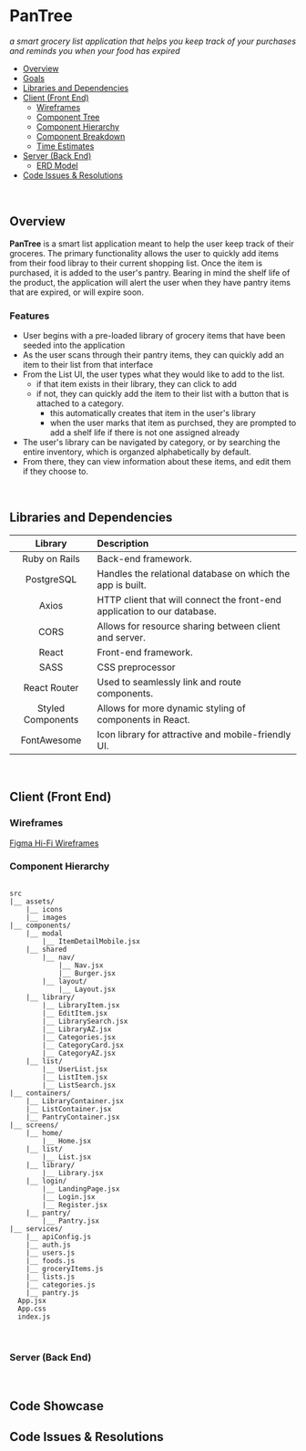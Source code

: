 # PanTree
*a smart grocery list application that helps you keep track of your purchases and reminds you when your food has expired*

- [Overview](#overview)
- [Goals](#goals)
- [Libraries and Dependencies](#libraries-and-dependencies)
- [Client (Front End)](#client-front-end)
  - [Wireframes](#wireframes)
  - [Component Tree](#component-tree)
  - [Component Hierarchy](#component-hierarchy)
  - [Component Breakdown](#component-breakdown)
  - [Time Estimates](#time-estimates)
- [Server (Back End)](#server-back-end)
  - [ERD Model](#erd-model)
- [Code Issues & Resolutions](#code-issues--resolutions)

<br>

## Overview

**PanTree** is a smart list application meant to help the user keep track of their groceres.  The primary functionality allows the user to quickly add items from their food libray to their current shopping list.  Once the item is purchased, it is added to the user's pantry.  Bearing in mind the shelf life of the product, the application will alert the user when they have pantry items that are expired, or will expire soon.

### Features
- User begins with a pre-loaded library of grocery items that have been seeded into the application
- As the user scans through their pantry items, they can quickly add an item to their list from that interface
- From the List UI, the user types what they would like to add to the list.
  - if that item exists in their library, they can click to add
  - if not, they can quickly add the item to their list with a button that is attached to a category.
    - this automatically creates that item in the user's library
    - when the user marks that item as purchsed, they are prompted to add a shelf life if there is not one assigned already
- The user's library can be navigated by category, or by searching the entire inventory, which is organzed alphabetically by default.
- From there, they can view information about these items, and edit them if they choose to.

<br>


## Libraries and Dependencies



|     Library      | Description                                |
| :--------------: | :----------------------------------------- |
|  Ruby on Rails   | Back-end framework. |
|    PostgreSQL    | Handles the relational database on which the app is built.|
|       Axios      | HTTP client that will connect the front-end application to our database. |
|       CORS       | Allows for resource sharing between client and server.|
|      React       | Front-end framework. |
|      SASS        | CSS preprocessor |
|   React Router   | Used to seamlessly link and route components.|
| Styled Components| Allows for more dynamic styling of components in React. |
|    FontAwesome   | Icon library for attractive and mobile-friendly UI. |

<br>

## Client (Front End)

### Wireframes

[Figma Hi-Fi Wireframes](https://www.figma.com/file/FunVDgmjqDjeCa6Eg85Iwj/PanTree?node-id=0%3A1)

### Component Hierarchy

``` structure

src
|__ assets/
    |__ icons
    |__ images
|__ components/
    |__ modal
        |__ ItemDetailMobile.jsx
    |__ shared
        |__ nav/ 
            |__ Nav.jsx
            |__ Burger.jsx
        |__ layout/
            |__ Layout.jsx
    |__ library/
        |__ LibraryItem.jsx
        |__ EditItem.jsx
        |__ LibrarySearch.jsx
        |__ LibraryAZ.jsx
        |__ Categories.jsx
        |__ CategoryCard.jsx
        |__ CategoryAZ.jsx
    |__ list/
        |__ UserList.jsx
        |__ ListItem.jsx
        |__ ListSearch.jsx
|__ containers/
    |__ LibraryContainer.jsx
    |__ ListContainer.jsx
    |__ PantryContainer.jsx
|__ screens/
    |__ home/
        |__ Home.jsx
    |__ list/
        |__ List.jsx
    |__ library/
        |__ Library.jsx
    |__ login/
        |__ LandingPage.jsx
        |__ Login.jsx
        |__ Register.jsx
    |__ pantry/
        |__ Pantry.jsx
|__ services/
    |__ apiConfig.js
    |__ auth.js
    |__ users.js
    |__ foods.js
    |__ groceryItems.js
    |__ lists.js
    |__ categories.js
    |__ pantry.js
  App.jsx
  App.css
  index.js

```


<!-- 
#### Time Estimates

| Task                | Priority | Estimated Time |  Actual Time  |
| ------------------- | :------: | :------------: |  :---------:  |
| add models          |    H     |     2 hrs      |      1 hr     |
| build routes        |    H     |     2 hrs      |      2 hrs    |
| create associations |    H     |     6 hrs      |      4 hrs    |
| seed data           |    L     |     2 hrs      |     .5 hrs   |
| add React services  |    H     |     2 hrs      |      1 hr      |
| build frontend skeleton |    H     |     3 hrs      |      2 hrs    |
| build frontend forms|    H     |     5 hrs      |      5 hrs      |
| test frontend CRUD  |    M     |     3 hrs      |     7 hrs      |
| streamline functionality |    H     |     6 hrs      |      18 hrs      |
| CSS styling         |    H     |     16 hrs      |      18 hrs      |
| post-MVP - collaborations |   L   |     10    |     n/a     |
| TOTAL               |          |     57 hrs      |      58.5 hrs       | -->



<br>

### Server (Back End)

<!-- #### ERD Model
[CoLab ERD](https://github.com/edidonato1/CoLab/blob/develop/images/CoLab_ERD.png) -->


<br>




## Code Showcase

## Code Issues & Resolutions
